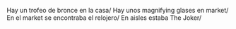 Hay un trofeo de bronce en la casa/ 
Hay unos magnifying glases en market/
En el market se encontraba el relojero/
En aisles estaba The Joker/ 
 

